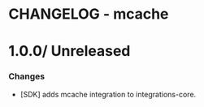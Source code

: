 # CHANGELOG - mcache

1.0.0/ Unreleased
==================

### Changes

* [SDK] adds mcache integration to integrations-core.

